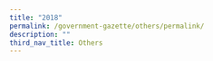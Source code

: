```yaml
---
title: "2018"
permalink: /government-gazette/others/permalink/
description: ""
third_nav_title: Others
---
```

